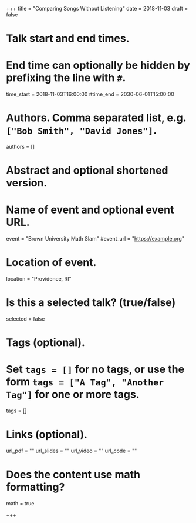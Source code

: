 +++
title = "Comparing Songs Without Listening"
date = 2018-11-03
draft = false

# Talk start and end times.
#   End time can optionally be hidden by prefixing the line with `#`.
time_start = 2018-11-03T16:00:00
#time_end = 2030-06-01T15:00:00

# Authors. Comma separated list, e.g. `["Bob Smith", "David Jones"]`.
authors = []

# Abstract and optional shortened version.


# Name of event and optional event URL.
event = "Brown University Math Slam"
#event_url = "https://example.org"

# Location of event.
location = "Providence, RI"

# Is this a selected talk? (true/false)
selected = false

# Tags (optional).
#   Set `tags = []` for no tags, or use the form `tags = ["A Tag", "Another Tag"]` for one or more tags.
tags = []

# Links (optional).
url_pdf = ""
url_slides = ""
url_video = ""
url_code = ""

# Does the content use math formatting?
math = true

+++
